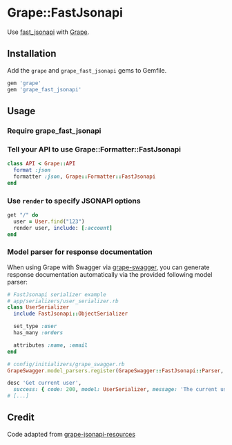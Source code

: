 # Grape::FastJsonapi

Use [fast_jsonapi](https://github.com/Netflix/fast_jsonapi) with [Grape](https://github.com/ruby-grape/grape).

## Installation

Add the `grape` and `grape_fast_jsonapi` gems to Gemfile.

```ruby
gem 'grape'
gem 'grape_fast_jsonapi'
```

## Usage

### Require grape_fast_jsonapi

### Tell your API to use Grape::Formatter::FastJsonapi

```ruby
class API < Grape::API
  format :json
  formatter :json, Grape::Formatter::FastJsonapi
end
```

### Use `render` to specify JSONAPI options

```ruby
get "/" do
  user = User.find("123")
  render user, include: [:account]
end
```

### Model parser for response documentation

When using Grape with Swagger via [grape-swagger](https://github.com/ruby-grape/grape-swagger), you can generate response documentation automatically via the provided following model parser:

```ruby
# FastJsonapi serializer example
# app/serializers/user_serializer.rb
class UserSerializer
  include FastJsonapi::ObjectSerializer

  set_type :user
  has_many :orders

  attributes :name, :email
end

# config/initializers/grape_swagger.rb
GrapeSwagger.model_parsers.register(GrapeSwagger::FastJsonapi::Parser, UserSerializer)

desc 'Get current user',
  success: { code: 200, model: UserSerializer, message: 'The current user' }
# [...]
```

## Credit

Code adapted from [grape-jsonapi-resources](https://github.com/cdunn/grape-jsonapi-resources)

